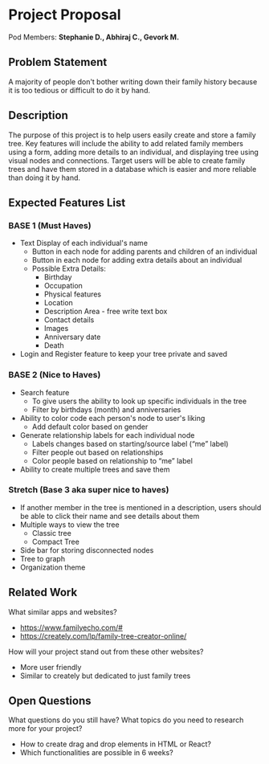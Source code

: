 # Project Proposal

Pod Members: **Stephanie D., Abhiraj C., Gevork M.**

## Problem Statement

A majority of people don't bother writing down their family history because it is too tedious or difficult to do it by hand. 

## Description

The purpose of this project is to help users easily create and store a family tree. Key features will include the ability to add related family members using a form, adding more details to an individual, and displaying tree using visual nodes and connections. Target users will be able to create family trees and have them stored in a database which is easier and more reliable than doing it by hand. 

## Expected Features List

### BASE 1 (Must Haves)
- Text Display of each individual's name
  - Button in each node for adding parents and children of an individual
  - Button in each node for adding extra details about an individual
  - Possible Extra Details:
    - Birthday 
    - Occupation 
    - Physical features
    - Location
    - Description Area - free write text box
    - Contact details
    - Images
    - Anniversary date
    - Death
- Login and Register feature to keep your tree private and saved

### BASE 2 (Nice to Haves)
- Search feature 
  - To give users the ability to look up specific individuals in the tree
  - Filter by birthdays (month) and anniversaries
- Ability to color code each person's node to user's liking
  - Add default color based on gender
- Generate relationship labels for each individual node
  - Labels changes based on starting/source label (“me” label)
  - Filter people out based on relationships
  - Color people based on relationship to “me” label
- Ability to create multiple trees and save them

### Stretch (Base 3 aka super nice to haves)
- If another member in the tree is mentioned in a description, users should be able to click their name and see details about them
- Multiple ways to view the tree
  - Classic tree
  - Compact Tree
- Side bar for storing disconnected nodes
- Tree to graph
- Organization theme


## Related Work

What similar apps and websites? 
- https://www.familyecho.com/#
- https://creately.com/lp/family-tree-creator-online/

How will your project stand out from these other websites?
- More user friendly 
- Similar to creately but dedicated to just family trees

## Open Questions

What questions do you still have? What topics do you need to research more for your project?
- How to create drag and drop elements in HTML or React?
- Which functionalities are possible in 6 weeks?
